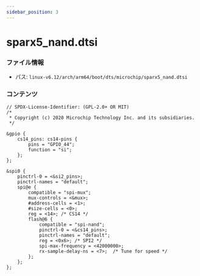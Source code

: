 ```yaml
---
sidebar_position: 3
---
```

# sparx5_nand.dtsi

### ファイル情報

- パス: `linux-v6.12/arch/arm64/boot/dts/microchip/sparx5_nand.dtsi`

### コンテンツ

```dtsi
// SPDX-License-Identifier: (GPL-2.0+ OR MIT)
/*
 * Copyright (c) 2020 Microchip Technology Inc. and its subsidiaries.
 */

&gpio {
	cs14_pins: cs14-pins {
		pins = "GPIO_44";
		function = "si";
	};
};

&spi0 {
	pinctrl-0 = <&si2_pins>;
	pinctrl-names = "default";
	spi@e {
		compatible = "spi-mux";
		mux-controls = <&mux>;
		#address-cells = <1>;
		#size-cells = <0>;
		reg = <14>; /* CS14 */
		flash@6 {
			compatible = "spi-nand";
			pinctrl-0 = <&cs14_pins>;
			pinctrl-names = "default";
			reg = <0x6>; /* SPI2 */
			spi-max-frequency = <42000000>;
			rx-sample-delay-ns = <7>;  /* Tune for speed */
		};
	};
};

```

